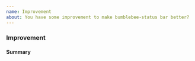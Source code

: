 ```yaml
---
name: Improvement
about: You have some improvement to make bumblebee-status bar better?
---
```


### Improvement
<!-- Fill in the relevant information below to help triage your issue. -->

#### Summary
<!-- Provide a summary of the improvement you are submitting. -->

